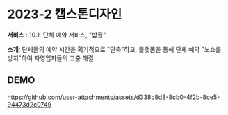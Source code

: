 # 2023-2 캡스톤디자인

**서비스** : 10초 단체 예약 서비스, "밥플"

**소개**: 단체들의 예약 시간을 획기적으로 "단축"하고, 플랫폼을 통해 단체 예약 "노쇼를 방지"하여 자영업자들의 고충 해결

## DEMO

https://github.com/user-attachments/assets/d338c8d8-8cb0-4f2b-8ce5-94473d2c0749

